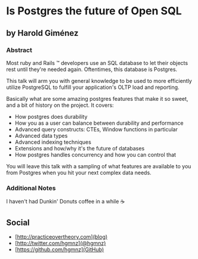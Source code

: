# Is Postgres the future of Open SQL #

## by Harold Giménez ##

### Abstract ###

Most ruby and Rails :tm: developers use an SQL database
to let their objects rest until they're needed again.
Oftentimes, this database is Postgres.

This talk will arm you with general knowledge to be used
to more efficiently utilize PostgreSQL to fulfill your
application's OLTP load and reporting.

Basically what are some amazing postgres features that make it so sweet,
 and a bit of history on the project. It covers:

* How postgres does durability
* How you as a user can balance between durability and performance
* Advanced query constructs: CTEs, Window functions in particular
* Advanced data types
* Advanced indexing techniques
* Extensions and how/why it's the future of databases
* How postgres handles concurrency and how you can control that

You will leave this talk with a sampling of what features are
available to you from Postgres when you hit your next
complex data needs.

### Additional Notes ###

I haven't had Dunkin' Donuts coffee in a while :coffee:

## Social ##

* [http://practiceovertheory.com](blog)
* [http://twitter.com/hgmnz](@hgmnz)
* [https://github.com/hgmnz](GitHub)
